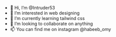 - 👋 Hi, I’m @Intruder53
- 👀 I’m interested in web designing
- 🌱 I’m currently learning tailwind css
- 💞️ I’m looking to collaborate on anything
- 📫 You can find me on instagram @habeeb_omy 

<!---
Intruder53/Intruder53 is a ✨ special ✨ repository because its `README.md` (this file) appears on your GitHub profile.
You can click the Preview link to take a look at your changes.
--->
